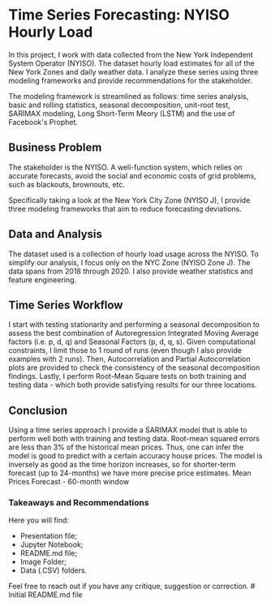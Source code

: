 # Time Series Forecasting: NYISO Hourly Load
In this project, I work with data collected from the New York Independent 
System Operator 
(NYISO). The dataset hourly load estimates for all of the New York Zones 
and daily weather data.
I analyze these series using three modeling frameworks and provide 
recommendations for the 
stakeholder.

The modeling framework is streamlined as follows: time series analysis, 
basic and rolling 
statistics, seasonal decomposition, unit-root test, SARIMAX modeling, 
Long Short-Term Meory (LSTM) 
and the use of Facebook's Prophet.

## Business Problem
The stakeholder is the NYISO. A well-function system, which relies on 
accurate 
forecasts, avoid the social and economic costs of grid problems, such as 
blackouts, brownouts, etc. 

Specifically taking a look at the New York City Zone (NYISO J), I provide 
three modeling frameworks 
that aim to reduce forecasting deviations.

## Data and Analysis
The dataset used is a collection of hourly load usage across the NYISO. 
To simplify our analysis, I 
focus only on the NYC Zone (NYISO Zone J). The data spans from 2018 
through 2020. I also provide 
weather statistics and feature engineering.

## Time Series Workflow
I start with testing stationarity and performing a seasonal decomposition 
to assess the best 
combination of Autoregression Integrated Moving Average factors (i.e. p, 
d, q) and Seasonal Factors 
(p, d, q, s). Given computational constraints, I limit those to 1 round 
of runs (even though I also 
provide examples with 2 runs). Then, Autocorrelation and Partial 
Autocorrelation plots are provided 
to check the consistency of the seasonal decomposition findings. Lastly, 
I perform Root-Mean Square 
tests on both training and testing data - which both provide satisfying 
results for our three 
locations.

## Conclusion
Using a time series approach I provide a SARIMAX model that is able to 
perform well both with 
training and testing data. Root-mean squared errors are less than 3% of 
the historical mean prices. 
Thus, one can infer the model is good to predict with a certain accuracy 
house prices. The model is 
inversely as good as the time horizon increases, so for shorter-term 
forecast (up to 24-months) we 
have more precise price estimates. Mean Prices Forecast - 60-month window

### Takeaways and Recommendations

Here you will find:

<ul>
<li>Presentation file;</li>
<li>Jupyter Notebook;</li>
<li>README.md file;</li>
<li>Image Folder;</li>
<li>Data (.CSV) folders.</li>
</ul>
Feel free to reach out if you have any critique, suggestion or 
correction.
# 
Initial README.md file
